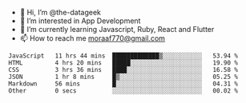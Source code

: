 - 👋 Hi, I’m @the-datageek
- 👀 I’m interested in App Development
- 🌱 I’m currently learning Javascript, Ruby, React and Flutter
- 📫 How to reach me moraaf770@gmail.com

<!---
the-datageek/the-datageek is a ✨ special ✨ repository because its `README.md` (this file) appears on your GitHub profile.
You can click the Preview link to take a look at your changes.
--->
<!--START_SECTION:waka-->

```text
JavaScript   11 hrs 44 mins  █████████████▒░░░░░░░░░░░   53.94 %
HTML         4 hrs 20 mins   █████░░░░░░░░░░░░░░░░░░░░   19.90 %
CSS          3 hrs 36 mins   ████░░░░░░░░░░░░░░░░░░░░░   16.58 %
JSON         1 hr 8 mins     █▒░░░░░░░░░░░░░░░░░░░░░░░   05.25 %
Markdown     56 mins         █░░░░░░░░░░░░░░░░░░░░░░░░   04.31 %
Other        0 secs          ░░░░░░░░░░░░░░░░░░░░░░░░░   00.02 %
```

<!--END_SECTION:waka-->
